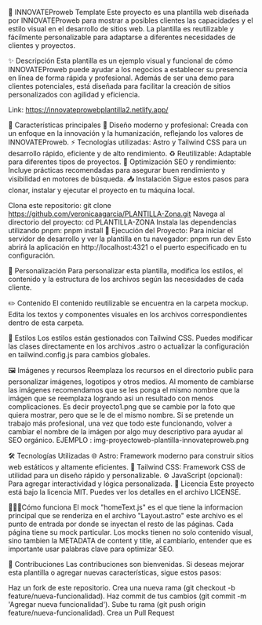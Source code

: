 🚀 INNOVATEProweb Template
Este proyecto es una plantilla web diseñada por INNOVATEProweb para mostrar a posibles clientes las capacidades y el estilo visual en el desarrollo de sitios web. La plantilla es reutilizable y fácilmente personalizable para adaptarse a diferentes necesidades de clientes y proyectos.

✨ Descripción
Esta plantilla es un ejemplo visual y funcional de cómo INNOVATEProweb puede ayudar a los negocios a establecer su presencia en línea de forma rápida y profesional. Además de ser una demo para clientes potenciales, está diseñada para facilitar la creación de sitios personalizados con agilidad y eficiencia.

Link: https://innovateprowebplantilla2.netlify.app/

🔑 Características principales
🎨 Diseño moderno y profesional: Creada con un enfoque en la innovación y la humanización, reflejando los valores de INNOVATEProweb.
⚡ Tecnologías utilizadas: Astro y Tailwind CSS para un desarrollo rápido, eficiente y de alto rendimiento.
♻️ Reutilizable: Adaptable para diferentes tipos de proyectos.
🚀 Optimización SEO y rendimiento: Incluye prácticas recomendadas para asegurar buen rendimiento y visibilidad en motores de búsqueda.
📥 Instalación
Sigue estos pasos para clonar, instalar y ejecutar el proyecto en tu máquina local.

Clona este repositorio:
git clone https://github.com/veronicaagarcia/PLANTILLA-Zona.git
Navega al directorio del proyecto:
cd PLANTILLA-ZONA
Instala las dependencias utilizando pnpm:
pnpm install
🚀 Ejecución del Proyecto:
Para iniciar el servidor de desarrollo y ver la plantilla en tu navegador:
pnpm run dev
Esto abrirá la aplicación en http://localhost:4321 o el puerto especificado en tu configuración.

🎯 Personalización
Para personalizar esta plantilla, modifica los estilos, el contenido y la estructura de los archivos según las necesidades de cada cliente.

✏️ Contenido
El contenido reutilizable se encuentra en la carpeta mockup. Edita los textos y componentes visuales en los archivos correspondientes dentro de esta carpeta.

🎨 Estilos
Los estilos están gestionados con Tailwind CSS. Puedes modificar las clases directamente en los archivos .astro o actualizar la configuración en tailwind.config.js para cambios globales.

🖼️ Imágenes y recursos
Reemplaza los recursos en el directorio public para personalizar imágenes, logotipos y otros medios.
Al momento de cambiarse las imágenes recomendamos que se les ponga el mismo nombre que la imágen que se reemplaza logrando asi un resultado con menos complicaciones. Es decir proyecto1.png  que se cambie por la foto que quiera mostrar, pero que se le de el mismo nombre.
Si se pretende un trabajo más profesional, una vez que todo este funcionando, volver a cambiar el nombre de la imágen por algo muy descriptivo para ayudar al SEO orgánico. EJEMPLO : img-proyectoweb-plantilla-innovateproweb.png

🛠️ Tecnologías Utilizadas
🌐 Astro: Framework moderno para construir sitios web estáticos y altamente eficientes.
💨 Tailwind CSS: Framework CSS de utilidad para un diseño rápido y personalizable.
⚙️ JavaScript (opcional): Para agregar interactividad y lógica personalizada.
📄 Licencia
Este proyecto está bajo la licencia MIT. Puedes ver los detalles en el archivo LICENSE.

👷🏻‍♀️Cómo funciona
El mock "homeText.js" es el que tiene la informacion principal que se renderiza en el archivo "Layout.astro" este archivo es el punto de entrada por donde se inyectan el resto de las páginas. Cada página tiene su mock particular. Los mocks tienen no solo contenido visual, sino tambien la METADATA de content y title, al cambiarlo, entender que es importante usar palabras clave para optimizar SEO.

🤝 Contribuciones
Las contribuciones son bienvenidas. Si deseas mejorar esta plantilla o agregar nuevas características, sigue estos pasos:

Haz un fork de este repositorio.
Crea una nueva rama (git checkout -b feature/nueva-funcionalidad).
Haz commit de tus cambios (git commit -m 'Agregar nueva funcionalidad').
Sube tu rama (git push origin feature/nueva-funcionalidad).
Crea un Pull Request